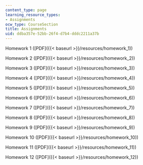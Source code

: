 ```yaml
---
content_type: page
learning_resource_types:
- Assignments
ocw_type: CourseSection
title: Assignments
uid: ddba357e-52bb-26f4-d7b4-dddc2211a37b
---
```


Homework 1 ([PDF]({{< baseurl >}}/resources/homework_1))

Homework 2 ([PDF]({{< baseurl >}}/resources/homework_2))

Homework 3 ([PDF]({{< baseurl >}}/resources/homework_3))

Homework 4 ([PDF]({{< baseurl >}}/resources/homework_4))

Homework 5 ([PDF]({{< baseurl >}}/resources/homework_5))

Homework 6 ([PDF]({{< baseurl >}}/resources/homework_6))

Homework 7 ([PDF]({{< baseurl >}}/resources/homework_7))

Homework 8 ([PDF]({{< baseurl >}}/resources/homework_8))

Homework 9 ([PDF]({{< baseurl >}}/resources/homework_9))

Homework 10 ([PDF]({{< baseurl >}}/resources/homework_10))

Homework 11 ([PDF]({{< baseurl >}}/resources/homework_11))

Homework 12 ([PDF]({{< baseurl >}}/resources/homework_12))